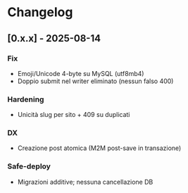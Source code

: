 # Changelog



## [0.x.x] - 2025-08-14

### Fix

- Emoji/Unicode 4-byte su MySQL (utf8mb4)
- Doppio submit nel writer eliminato (nessun falso 400)

### Hardening

- Unicità slug per sito + 409 su duplicati

### DX

- Creazione post atomica (M2M post-save in transazione)

### Safe-deploy

- Migrazioni additive; nessuna cancellazione DB
